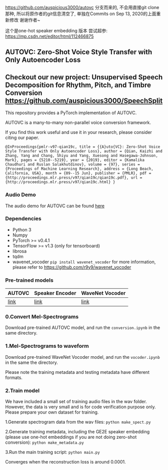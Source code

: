 https://github.com/auspicious3000/autovc
分支而来的, 不会用直接git clone那种, 所以将原作者的git信息清空了, 单独在Commits on Sep 13, 2020的上面重新修改
谢谢作者~

这个是one-hot speaker embedding 版本
尝试超参:
https://mp.csdn.net/editor/html/112466875

## AUTOVC: Zero-Shot Voice Style Transfer with Only Autoencoder Loss

## Checkout our new project: Unsupervised Speech Decomposition for Rhythm, Pitch, and Timbre Conversion https://github.com/auspicious3000/SpeechSplit

This repository provides a PyTorch implementation of AUTOVC.

AUTOVC is a many-to-many non-parallel voice conversion framework. 

If you find this work useful and use it in your research, please consider citing our paper.

```
@InProceedings{pmlr-v97-qian19c, title = {{A}uto{VC}: Zero-Shot Voice Style Transfer with Only Autoencoder Loss}, author = {Qian, Kaizhi and Zhang, Yang and Chang, Shiyu and Yang, Xuesong and Hasegawa-Johnson, Mark}, pages = {5210--5219}, year = {2019}, editor = {Kamalika Chaudhuri and Ruslan Salakhutdinov}, volume = {97}, series = {Proceedings of Machine Learning Research}, address = {Long Beach, California, USA}, month = {09--15 Jun}, publisher = {PMLR}, pdf = {http://proceedings.mlr.press/v97/qian19c/qian19c.pdf}, url = {http://proceedings.mlr.press/v97/qian19c.html} }
```


### Audio Demo

The audio demo for AUTOVC can be found [here](https://auspicious3000.github.io/autovc-demo/)

### Dependencies
- Python 3
- Numpy
- PyTorch >= v0.4.1
- TensorFlow >= v1.3 (only for tensorboard)
- librosa
- tqdm
- wavenet_vocoder ```pip install wavenet_vocoder```
  for more information, please refer to https://github.com/r9y9/wavenet_vocoder

### Pre-trained models

| AUTOVC | Speaker Encoder | WaveNet Vocoder |
|----------------|----------------|----------------|
| [link](https://drive.google.com/file/d/1SZPPnWAgpGrh0gQ7bXQJXXjOntbh4hmz/view?usp=sharing)| [link](https://drive.google.com/file/d/1ORAeb4DlS_65WDkQN6LHx5dPyCM5PAVV/view?usp=sharing) | [link](https://drive.google.com/file/d/1Zksy0ndlDezo9wclQNZYkGi_6i7zi4nQ/view?usp=sharing) |


### 0.Convert Mel-Spectrograms

Download pre-trained AUTOVC model, and run the ```conversion.ipynb``` in the same directory.


### 1.Mel-Spectrograms to waveform

Download pre-trained WaveNet Vocoder model, and run the ```vocoder.ipynb``` in the same the directory.

Please note the training metadata and testing metadata have different formats.


### 2.Train model

We have included a small set of training audio files in the wav folder. However, the data is very small and is for code verification purpose only. Please prepare your own dataset for training.

1.Generate spectrogram data from the wav files: ```python make_spect.py```

2.Generate training metadata, including the GE2E speaker embedding (please use one-hot embeddings if you are not doing zero-shot conversion): ```python make_metadata.py```

3.Run the main training script: ```python main.py```

Converges when the reconstruction loss is around 0.0001.



